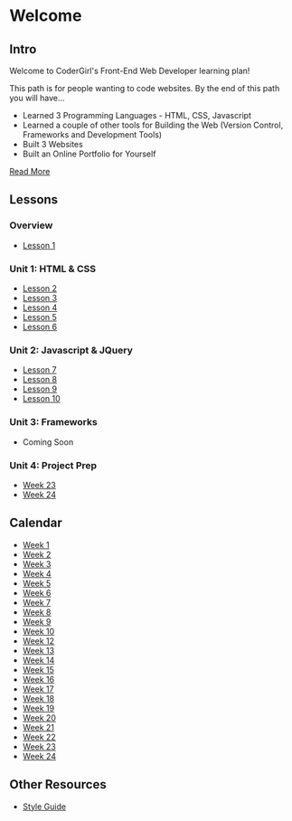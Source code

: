 # Welcome

## Intro

Welcome to CoderGirl's Front-End Web Developer learning plan!

This path is for people wanting to code websites. By the end of this path you will have...

* Learned 3 Programming Languages - HTML, CSS, Javascript
* Learned a couple of other tools for Building the Web (Version Control, Frameworks and Development Tools)
* Built 3 Websites
* Built an Online Portfolio for Yourself

[Read More](intro)


## Lessons

### Overview
* [Lesson 1](lesson_1)

### Unit 1: HTML & CSS
* [Lesson 2](lesson_2)
* [Lesson 3](lesson_3)
* [Lesson 4](lesson_4)
* [Lesson 5](lesson_5)
* [Lesson 6](lesson_6)

### Unit 2: Javascript & JQuery
* [Lesson 7](lesson_7)
* [Lesson 8](lesson_8)
* [Lesson 9](lesson_9)
* [Lesson 10](lesson_10)

### Unit 3: Frameworks

* Coming Soon

### Unit 4: Project Prep

* [Week 23](week_23)
* [Week 24](week_24)

## Calendar

* [Week 1](lesson_1)
* [Week 2](lesson_2)
* [Week 3](lesson_3)
* [Week 4](lesson_4)
* [Week 5](lesson_5)
* [Week 6](lesson_6)
* [Week 7](lesson_7)
* [Week 8](lesson_8)
* [Week 9](lesson_9)
* [Week 10](lesson_10)
* [Week 12](coming_soon)
* [Week 13](coming_soon)
* [Week 14](coming_soon)
* [Week 15](coming_soon)
* [Week 16](coming_soon)
* [Week 17](coming_soon)
* [Week 18](coming_soon)
* [Week 19](coming_soon)
* [Week 20](coming_soon)
* [Week 21](coming_soon)
* [Week 22](coming_soon)
* [Week 23](week_23)
* [Week 24](week_24)

## Other Resources

* [Style Guide](style_guide)
